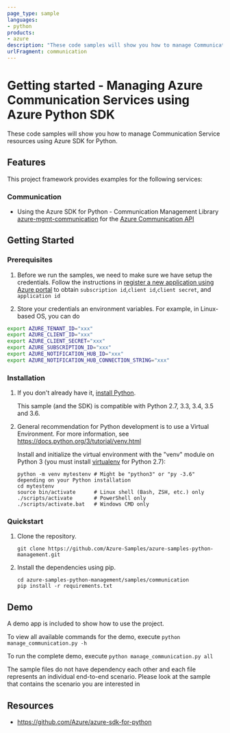 ```yaml
---
page_type: sample
languages:
- python
products:
- azure
description: "These code samples will show you how to manage Communication Service resources using Azure SDK for Python."
urlFragment: communication
---
```


# Getting started - Managing Azure Communication Services using Azure Python SDK

These code samples will show you how to manage Communication Service resources using Azure SDK for Python.

## Features

This project framework provides examples for the following services:

### Communication
* Using the Azure SDK for Python - Communication Management Library [azure-mgmt-communication](https://pypi.org/project/azure-mgmt-communication/) for the [Azure Communication API](https://docs.microsoft.com/en-us/rest/api/communication/)

## Getting Started

### Prerequisites

1. Before we run the samples, we need to make sure we have setup the credentials. Follow the instructions in [register a new application using Azure portal](https://docs.microsoft.com/en-us/azure/active-directory/develop/howto-create-service-principal-portal) to obtain `subscription id`,`client id`,`client secret`, and `application id`

2. Store your credentials an environment variables.
For example, in Linux-based OS, you can do
```bash
export AZURE_TENANT_ID="xxx"
export AZURE_CLIENT_ID="xxx"
export AZURE_CLIENT_SECRET="xxx"
export AZURE_SUBSCRIPTION_ID="xxx"
export AZURE_NOTIFICATION_HUB_ID="xxx"
export AZURE_NOTIFICATION_HUB_CONNECTION_STRING="xxx"
```

### Installation

1.  If you don't already have it, [install Python](https://www.python.org/downloads/).

    This sample (and the SDK) is compatible with Python 2.7, 3.3, 3.4, 3.5 and 3.6.

2.  General recommendation for Python development is to use a Virtual Environment.
    For more information, see https://docs.python.org/3/tutorial/venv.html

    Install and initialize the virtual environment with the "venv" module on Python 3 (you must install [virtualenv](https://pypi.python.org/pypi/virtualenv) for Python 2.7):

    ```
    python -m venv mytestenv # Might be "python3" or "py -3.6" depending on your Python installation
    cd mytestenv
    source bin/activate      # Linux shell (Bash, ZSH, etc.) only
    ./scripts/activate       # PowerShell only
    ./scripts/activate.bat   # Windows CMD only
    ```

### Quickstart

1.  Clone the repository.

    ```
    git clone https://github.com/Azure-Samples/azure-samples-python-management.git
    ```

2.  Install the dependencies using pip.

    ```
    cd azure-samples-python-management/samples/communication
    pip install -r requirements.txt
    ```

## Demo

A demo app is included to show how to use the project.

To view all available commands for the demo, execute `python manage_communication.py -h`

To run the complete demo, execute `python manage_communication.py all`


The sample files do not have dependency each other and each file represents an individual end-to-end scenario. Please look at the sample that contains the scenario you are interested in

## Resources

- https://github.com/Azure/azure-sdk-for-python
